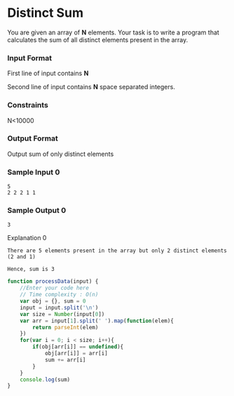 # Distinct Sum

You are given an array of **N** elements. Your task is to write a program that calculates the sum of all distinct elements present in the array.

### Input Format

First line of input contains **N**

Second line of input contains **N** space separated integers.

### Constraints

N<10000

### Output Format

Output sum of only distinct elements

### Sample Input 0

```
5
2 2 2 1 1
```

### Sample Output 0
```
3
```
Explanation 0
```
There are 5 elements present in the array but only 2 distinct elements (2 and 1)

Hence, sum is 3
```

```javascript
function processData(input) {
    //Enter your code here
    // Time complexity : O(n)
    var obj = {}, sum = 0
    input = input.split('\n')
    var size = Number(input[0])
    var arr = input[1].split(' ').map(function(elem){
        return parseInt(elem)
    })
    for(var i = 0; i < size; i++){
        if(obj[arr[i]] == undefined){
            obj[arr[i]] = arr[i]
            sum += arr[i]
        }
    }
    console.log(sum)
}   
```


